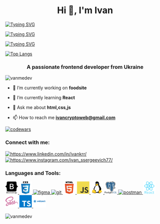 <h1 align="center">Hi 👋, I'm Ivan</h1>                      

[![Typing SVG](https://readme-typing-svg.herokuapp.com?font=Fira+Code&pause=1000&color=000000&multiline=true&width=435&lines=Cybersecurity+student)](https://git.io/typing-svg)

[![Typing SVG](https://readme-typing-svg.herokuapp.com?font=Fira+Code&pause=1000&multiline=true&width=435&lines=Frontend+Developer)](https://git.io/typing-svg)

[![Typing SVG](https://readme-typing-svg.herokuapp.com?font=Fira+Code&pause=1000&color=47F763&multiline=true&width=435&lines=Crypto+influencer)](https://git.io/typing-svg)

[![Top Langs](https://github-readme-stats.vercel.app/api/top-langs/?username=VanMeDev&layout=compact)](https://github.com/VanMeDev/github-readme-stats)

<h3 align="center">A passionate frontend developer from Ukraine</h3>

<p align="left"> <img src="https://komarev.com/ghpvc/?username=vanmedev&label=Profile%20views&color=0e75b6&style=flat" alt="vanmedev" /> </p>

- 🔭 I’m currently working on **foodsite**

- 🌱 I’m currently learning **React**

- 💬 Ask me about **html,css,js**

- 📫 How to reach me **ivancryptoweb@gmail.com**

[![codewars](https://www.codewars.com/users/VanMeDev/badges/small)](https://www.codewars.com/users/VanMeDev) 

<h3 align="left">Connect with me:</h3>
<p align="left">
<a href="https://linkedin.com/in/https://www.linkedin.com/in/ivankrr/" target="blank"><img align="center" src="https://raw.githubusercontent.com/rahuldkjain/github-profile-readme-generator/master/src/images/icons/Social/linked-in-alt.svg" alt="https://www.linkedin.com/in/ivankrr/" height="30" width="40" /></a>
<a href="https://instagram.com/https://www.instagram.com/ivan_ssergeevich77/" target="blank"><img align="center" src="https://raw.githubusercontent.com/rahuldkjain/github-profile-readme-generator/master/src/images/icons/Social/instagram.svg" alt="https://www.instagram.com/ivan_ssergeevich77/" height="30" width="40" /></a>
</p>

<h3 align="left">Languages and Tools:</h3>
<p align="left"> <a href="https://getbootstrap.com" target="_blank" rel="noreferrer"> <img src="https://raw.githubusercontent.com/devicons/devicon/master/icons/bootstrap/bootstrap-plain-wordmark.svg" alt="bootstrap" width="40" height="40"/> </a> <a href="https://www.w3schools.com/css/" target="_blank" rel="noreferrer"> <img src="https://raw.githubusercontent.com/devicons/devicon/master/icons/css3/css3-original-wordmark.svg" alt="css3" width="40" height="40"/> </a> <a href="https://www.figma.com/" target="_blank" rel="noreferrer"> <img src="https://www.vectorlogo.zone/logos/figma/figma-icon.svg" alt="figma" width="40" height="40"/> </a> <a href="https://git-scm.com/" target="_blank" rel="noreferrer"> <img src="https://www.vectorlogo.zone/logos/git-scm/git-scm-icon.svg" alt="git" width="40" height="40"/> </a> <a href="https://www.w3.org/html/" target="_blank" rel="noreferrer"> <img src="https://raw.githubusercontent.com/devicons/devicon/master/icons/html5/html5-original-wordmark.svg" alt="html5" width="40" height="40"/> </a> <a href="https://developer.mozilla.org/en-US/docs/Web/JavaScript" target="_blank" rel="noreferrer"> <img src="https://raw.githubusercontent.com/devicons/devicon/master/icons/javascript/javascript-original.svg" alt="javascript" width="40" height="40"/> </a> <a href="https://www.linux.org/" target="_blank" rel="noreferrer"> <img src="https://raw.githubusercontent.com/devicons/devicon/master/icons/linux/linux-original.svg" alt="linux" width="40" height="40"/> </a> <a href="https://www.postgresql.org" target="_blank" rel="noreferrer"> <img src="https://raw.githubusercontent.com/devicons/devicon/master/icons/postgresql/postgresql-original-wordmark.svg" alt="postgresql" width="40" height="40"/> </a> <a href="https://postman.com" target="_blank" rel="noreferrer"> <img src="https://www.vectorlogo.zone/logos/getpostman/getpostman-icon.svg" alt="postman" width="40" height="40"/> </a> <a href="https://reactjs.org/" target="_blank" rel="noreferrer"> <img src="https://raw.githubusercontent.com/devicons/devicon/master/icons/react/react-original-wordmark.svg" alt="react" width="40" height="40"/> </a> <a href="https://sass-lang.com" target="_blank" rel="noreferrer"> <img src="https://raw.githubusercontent.com/devicons/devicon/master/icons/sass/sass-original.svg" alt="sass" width="40" height="40"/> </a> <a href="https://www.typescriptlang.org/" target="_blank" rel="noreferrer"> <img src="https://raw.githubusercontent.com/devicons/devicon/master/icons/typescript/typescript-original.svg" alt="typescript" width="40" height="40"/> </a> <a href="https://webpack.js.org" target="_blank" rel="noreferrer"> <img src="https://raw.githubusercontent.com/devicons/devicon/d00d0969292a6569d45b06d3f350f463a0107b0d/icons/webpack/webpack-original-wordmark.svg" alt="webpack" width="40" height="40"/> </a> </p>

<p><img align="center" src="https://github-readme-stats.vercel.app/api/top-langs?username=vanmedev&show_icons=true&locale=en&layout=compact" alt="vanmedev" /></p>
